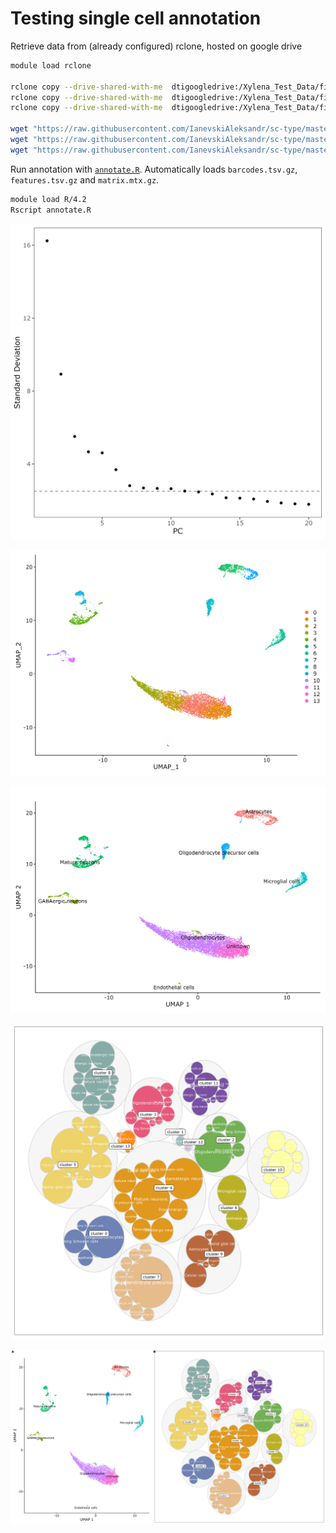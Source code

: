 # Testing single cell annotation


Retrieve data from (already configured) rclone, hosted on google drive

```bash
module load rclone

rclone copy --drive-shared-with-me  dtigoogledrive:/Xylena_Test_Data/filtered_feature_matrix/features.tsv.gz .
rclone copy --drive-shared-with-me  dtigoogledrive:/Xylena_Test_Data/filtered_feature_matrix/barcodes.tsv.gz .
rclone copy --drive-shared-with-me  dtigoogledrive:/Xylena_Test_Data/filtered_feature_matrix/matrix.mtx.gz .

wget "https://raw.githubusercontent.com/IanevskiAleksandr/sc-type/master/R/gene_sets_prepare.R"
wget "https://raw.githubusercontent.com/IanevskiAleksandr/sc-type/master/R/sctype_score_.R"
wget "https://raw.githubusercontent.com/IanevskiAleksandr/sc-type/master/ScTypeDB_full.xlsx"
```

Run annotation with [`annotate.R`](annotate.R). Automatically loads `barcodes.tsv.gz`, `features.tsv.gz` and `matrix.mtx.gz`.

```bash
module load R/4.2
Rscript annotate.R
```

![](elbow_plot.png)

![](umap_1.png)

![](umap_2.png)

![](bubble.png)

![](clusters_combined.png)

